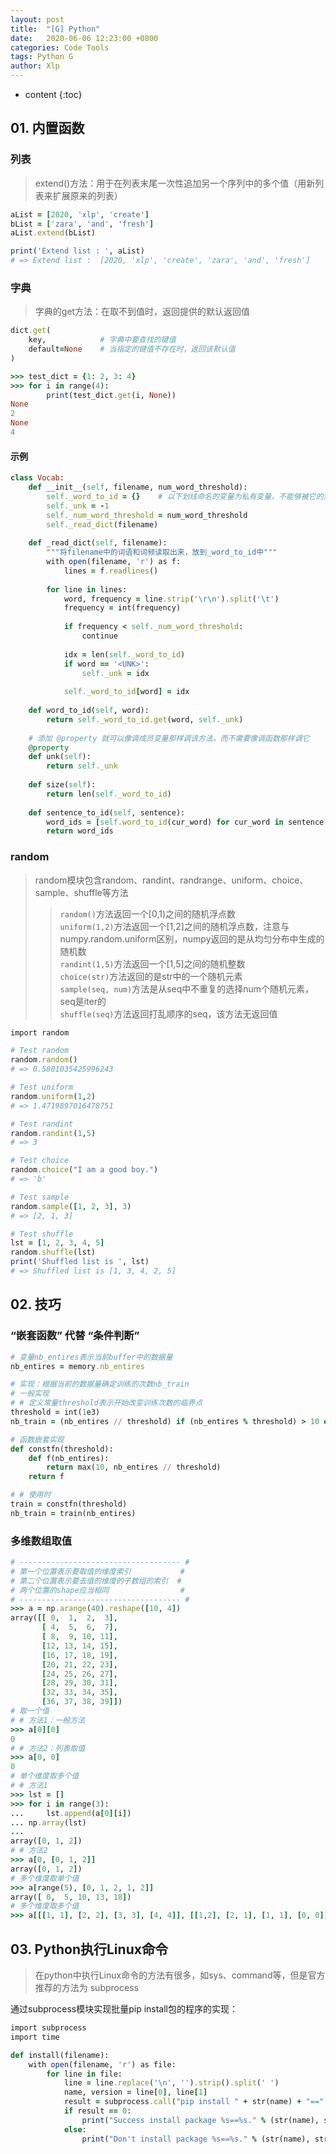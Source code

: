 ```yaml
---
layout: post
title:  "[G] Python"
date:   2020-06-06 12:23:00 +0800
categories: Code Tools
tags: Python G
author: Xlp
---
```

* content
{:toc}

## 01. 内置函数
### 列表
> extend()方法：用于在列表末尾一次性追加另一个序列中的多个值（用新列表来扩展原来的列表）  

```ruby
aList = [2020, 'xlp', 'create']
bList = ['zara', 'and', 'fresh']
aList.extend(bList)

print('Extend list : ', aList)
# => Extend list :  [2020, 'xlp', 'create', 'zara', 'and', 'fresh']
```

### 字典
> 字典的get方法：在取不到值时，返回提供的默认返回值

```ruby
dict.get(
    key,            # 字典中要查找的键值
    default=None    # 当指定的键值不存在时，返回该默认值
)

>>> test_dict = {1: 2, 3: 4}
>>> for i in range(4):
        print(test_dict.get(i, None))
None
2
None
4
```

#### 示例

```ruby
class Vocab:
    def __init__(self, filename, num_word_threshold):
        self._word_to_id = {}    # 以下划线命名的变量为私有变量，不能够被它的对象直接访问，而需要通过函数来进行访问
        self._unk = -1
        self._num_word_threshold = num_word_threshold
        self._read_dict(filename)
    
    def _read_dict(self, filename):
        """将filename中的词语和词频读取出来，放到_word_to_id中"""
        with open(filename, 'r') as f:
            lines = f.readlines()
            
        for line in lines:
            word, frequency = line.strip('\r\n').split('\t')
            frequency = int(frequency)
            
            if frequency < self._num_word_threshold:
                continue
            
            idx = len(self._word_to_id)
            if word == '<UNK>':
                self._unk = idx
            
            self._word_to_id[word] = idx
        
    def word_to_id(self, word):
        return self._word_to_id.get(word, self._unk)
    
    # 添加 @property 就可以像调成员变量那样调该方法，而不需要像调函数那样调它
    @property
    def unk(self):
        return self._unk
    
    def size(self):
        return len(self._word_to_id)
    
    def sentence_to_id(self, sentence):
        word_ids = [self.word_to_id(cur_word) for cur_word in sentence.split()]
        return word_ids
```


### random
> random模块包含random、randint、randrange、uniform、choice、sample、shuffle等方法  
>> `random()`方法返回一个[0,1)之间的随机浮点数  
>> `uniform(1,2)`方法返回一个[1,2]之间的随机浮点数，注意与numpy.random.uniform区别，numpy返回的是从均匀分布中生成的随机数  
>> `randint(1,5)`方法返回一个[1,5]之间的随机整数  
>> `choice(str)`方法返回的是str中的一个随机元素  
>> `sample(seq, num)`方法是从seq中不重复的选择num个随机元素，seq是iter的  
>> `shuffle(seq)`方法返回打乱顺序的seq，该方法无返回值  

```ruby
import random

# Test random
random.random()
# => 0.5801035425996243

# Test uniform
random.uniform(1,2)
# => 1.4719897016478751

# Test randint
random.randint(1,5)
# => 3

# Test choice
random.choice("I am a good boy.")
# => 'b'

# Test sample
random.sample([1, 2, 3], 3)
# => [2, 1, 3]

# Test shuffle
lst = [1, 2, 3, 4, 5]
random.shuffle(lst)
print('Shuffled list is ', lst)
# => Shuffled list is [1, 3, 4, 2, 5]
```

## 02. 技巧
### “嵌套函数” 代替 “条件判断”

```ruby
# 变量nb_entires表示当前buffer中的数据量
nb_entires = memory.nb_entires

# 实现：根据当前的数据量确定训练的次数nb_train
# 一般实现
# # 定义常量threshold表示开始改变训练次数的临界点
threshold = int(1e3)
nb_train = (nb_entires // threshold) if (nb_entires % threshold) > 10 else 10

# 函数嵌套实现
def constfn(threshold):
    def f(nb_entires):
        return max(10, nb_entires // threshold)
    return f

# # 使用时
train = constfn(threshold)
nb_train = train(nb_entires)
```

### 多维数组取值

```ruby
# ------------------------------------ #
# 第一个位置表示要取值的维度索引           #
# 第二个位置表示要去值的维度的子数组的索引  #
# 两个位置的shape应当相同                #
# ------------------------------------ #
>>> a = np.arange(40).reshape([10, 4])
array([[ 0,  1,  2,  3],
       [ 4,  5,  6,  7],
       [ 8,  9, 10, 11],
       [12, 13, 14, 15],
       [16, 17, 18, 19],
       [20, 21, 22, 23],
       [24, 25, 26, 27],
       [28, 29, 30, 31],
       [32, 33, 34, 35],
       [36, 37, 38, 39]])
# 取一个值
# # 方法1：一般方法
>>> a[0][0]
0
# # 方法2：列表取值
>>> a[0, 0]
0
# 单个维度取多个值
# # 方法1
>>> lst = []
>>> for i in range(3):
...     lst.append(a[0][i])
... np.array(lst)
... 
array([0, 1, 2])
# # 方法2
>>> a[0, [0, 1, 2]]
array([0, 1, 2])
# 多个维度取单个值
>>> a[range(5), [0, 1, 2, 1, 2]]
array([ 0,  5, 10, 13, 18])
# 多个维度取多个值
>>> a[[[1, 1], [2, 2], [3, 3], [4, 4]], [[1,2], [2, 1], [1, 1], [0, 0]]]
```

## 03. Python执行Linux命令
> 在python中执行Linux命令的方法有很多，如sys、command等，但是官方推荐的方法为 subprocess

通过subprocess模块实现批量pip install包的程序的实现：

```ruby
import subprocess
import time

def install(filename):
    with open(filename, 'r') as file:
        for line in file:
            line = line.replace('\n', '').strip().split(' ')
            name, version = line[0], line[1]
            result = subprocess.call("pip install " + str(name) + "==" + str(version), shell=True)
            if result == 0:
                print("Success install package %s==%s." % (str(name), str(version)))
            else:
                print("Don't install package %s==%s." % (str(name), str(version)))
```





































